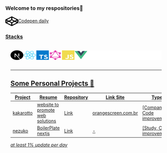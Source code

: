 ### Welcome to my respositories🌴

<div> <span><img align="center" alt="italobarrosme-CSS" height="30" width="40" src="https://raw.githubusercontent.com/devicons/devicon/master/icons/codepen/codepen-plain.svg"></span><a href="https://codepen.io/italobarrosmepen" target="_blank">Codepen daily</div>

### Stacks

<div style="padding: 16px;">
<div style="display: flex; flex-direction: row; background: white;">
  <img align="center" alt="italobarrosme-NEXTJS" height="30" width="40" style="background-color: white;" src="https://raw.githubusercontent.com/devicons/devicon/master/icons/nextjs/nextjs-original.svg">
  <img align="center" alt="italobarrosme-React" height="30" width="40" src="https://raw.githubusercontent.com/devicons/devicon/master/icons/react/react-original.svg">
  <img align="center" alt="italobarrosme-Ts" height="30" width="40" src="https://raw.githubusercontent.com/devicons/devicon/master/icons/typescript/typescript-plain.svg">
  <img align="center" alt="italobarrosme-Graphql" height="30" width="40" src="https://raw.githubusercontent.com/devicons/devicon/master/icons/graphql/graphql-plain.svg">
  <img align="center" alt="italobarrosme-Js" height="30" width="40" src="https://raw.githubusercontent.com/devicons/devicon/master/icons/javascript/javascript-plain.svg">
  <img align="center" alt="italobarrosme-Vuejs" height="30" width="40" src="https://raw.githubusercontent.com/devicons/devicon/master/icons/vuejs/vuejs-original.svg">
<!--   <img align="center" alt="italobarrosme-HTML" height="30" width="40" src="https://raw.githubusercontent.com/devicons/devicon/master/icons/html5/html5-original.svg">
  <img align="center" alt="italobarrosme-CSS" height="30" width="40" src="https://raw.githubusercontent.com/devicons/devicon/master/icons/css3/css3-original.svg"> -->
</div><br>



  
  __________________________________________________________________________________________________________________________________________________

  
## Some Personal Projects 🚧
  | Project | Resume | Repository | Link Site | Type | 
  | ------- | --------- | ---------- | ---- | ---- |
  | kakarotto | website to promote web solutions | [Link](https://github.com/italobarrosme/kakarotto) | [orangescreen.com.br](https://www.orangescreen.com.br/) | [Company, Code improvement] |
  | nezuko | BoilerPlate nextjs | [Link](https://github.com/italobarrosme/nezuko) | - | [Study, Code improvement] |

_at least 1% update per day_
